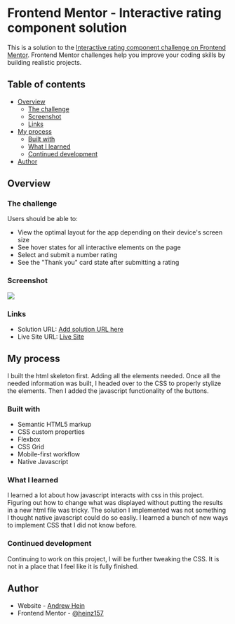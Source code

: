 # Frontend Mentor - Interactive rating component solution

This is a solution to the [Interactive rating component challenge on Frontend Mentor](https://www.frontendmentor.io/challenges/interactive-rating-component-koxpeBUmI). Frontend Mentor challenges help you improve your coding skills by building realistic projects. 

## Table of contents

- [Overview](#overview)
  - [The challenge](#the-challenge)
  - [Screenshot](#screenshot)
  - [Links](#links)
- [My process](#my-process)
  - [Built with](#built-with)
  - [What I learned](#what-i-learned)
  - [Continued development](#continued-development)
- [Author](#author)

## Overview

### The challenge

Users should be able to:

- View the optimal layout for the app depending on their device's screen size
- See hover states for all interactive elements on the page
- Select and submit a number rating
- See the "Thank you" card state after submitting a rating

### Screenshot

![](./screenshot.jpg)

### Links

- Solution URL: [Add solution URL here](https://your-solution-url.com)
- Live Site URL: [Live Site](https://heinz157.github.io/interactive-rating-component-main/)

## My process

I built the html skeleton first. Adding all the elements needed. Once all the needed information was built, I headed over to the CSS to properly stylize the elements. Then I added the javascript functionality of the buttons.

### Built with

- Semantic HTML5 markup
- CSS custom properties
- Flexbox
- CSS Grid
- Mobile-first workflow
- Native Javascript


### What I learned

I learned a lot about how javascript interacts with css in this project. Figuring out how to change what was displayed without putting the results in a new html file was tricky. The solution I implemented was not something I thought native javascript could do so easliy. I learned a bunch of new ways to implement CSS that I did not know before.

### Continued development

Continuing to work on this project, I will be further tweaking the CSS. It is not in a place that I feel like it is fully finished.

## Author

- Website - [Andrew Hein](https://github.com/Heinz157)
- Frontend Mentor - [@heinz157](https://www.frontendmentor.io/profile/heinz157)
